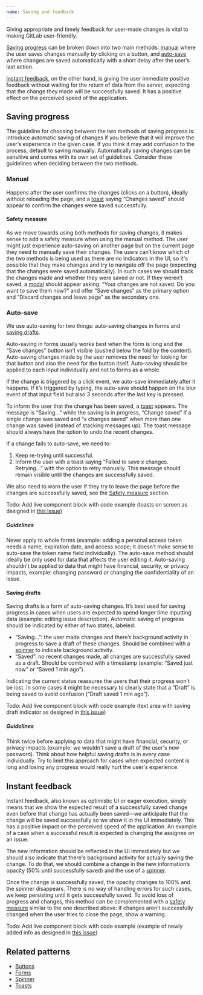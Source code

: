 ```yaml
---
name: Saving and feedback
---
```


Giving appropriate and timely feedback for user-made changes is vital to making GitLab user-friendly.

[Saving progress](#saving-progress) can be broken down into two main methods: [manual](#manual) where the user saves changes manually by clicking on a button, and [auto-save](#autosave) where changes are saved automatically with a short delay after the user’s last action.

[Instant feedback](#instant-feedback), on the other hand, is giving the user immediate positive feedback without waiting for the return of data from the server, expecting that the change they made will be successfully saved. It has a positive effect on the perceived speed of the application.

## Saving progress

The guideline for choosing between the two methods of saving progress is: introduce automatic saving of changes if you believe that it will improve the user’s experience in the given case. If you think it may add confusion to the process, default to saving manually. Automatically saving changes can be sensitive and comes with its own set of guidelines. Consider these guidelines when deciding between the two methods.

### Manual

Happens after the user confirms the changes (clicks on a button), ideally without reloading the page, and a [toast](/components/toasts) saying “Changes saved” should appear to confirm the changes were saved successfully.

#### Safety measure

As we move towards using both methods for saving changes, it makes sense to add a safety measure when using the manual method. The user might just experience auto-saving on another page but on the current page they need to manually save their changes. The users can’t know which of the two methods is being used as there are no indicators in the UI, so it's possible that they make changes and try to navigate off the page (expecting that the changes were saved automatically). In such cases we should track the changes made and whether they were saved or not. If they weren’t saved, a [modal](/components/modals) should appear asking: “Your changes are not saved. Do you want to save them now?” and offer “Save changes” as the primary option and “Discard changes and leave page” as the secondary one.

### Auto-save

We use auto-saving for two things: auto-saving changes in forms and [saving drafts](#saving-drafts).

Auto-saving in forms usually works best when the form is long and the “Save changes” button isn’t visible (pushed below the fold by the content). Auto-saving changes made by the user removes the need for looking for that button and also the need for the button itself. Auto-saving should be applied to each input individually and not to forms as a whole.

If the change is triggered by a click event, we auto-save immediately after it happens. If it’s triggered by typing, the auto-save should happen on the blur event of that input field but also 3 seconds after the last key is pressed.

To inform the user that the change has been saved, a [toast](/components/toasts) appears. The message is “Saving…” while the saving is in progress, “Change saved” if a single change was saved and “x changes saved” when more than one change was saved (instead of stacking messages up). The toast message should always have the option to undo the recent changes.

If a change fails to auto-save, we need to:

1. Keep re-trying until successful.
2. Inform the user with a toast saying “Failed to save x changes. Retrying…” with the option to retry manually. This message should remain visible until the changes are successfully saved.

We also need to warn the user if they try to leave the page before the changes are successfully saved, see the [Safety measure](#safety-measure) section.

Todo: Add live component block with code example (toasts on screen as designed in [this issue](https://gitlab.com/gitlab-org/gitlab-design/issues/121#auto-save))

##### Guidelines

Never apply to whole forms (example: adding a personal access token needs a name, expiration date, and access scope; it doesn’t make sense to auto-save the token name field individually). The auto-save method should ideally be only used for data that affects the user editing it. Auto-saving shouldn’t be applied to data that might have financial, security, or privacy impacts, example: changing password or changing the confidentiality of an issue.

#### Saving drafts

Saving drafts is a form of auto-saving changes. It’s best used for saving progress in cases when users are expected to spend longer time inputting data (example: editing issue description). Automatic saving of progress should be indicated by either of two states, labeled:

* “Saving…”: the user made changes and there’s background activity in progress to save a draft of these changes. Should be combined with a [spinner](/components/spinner) to indicate background activity.
* “Saved”: no recent changes made, all changes are successfully saved as a draft. Should be combined with a timestamp (example: “Saved just now” or “Saved 1 min ago”).

Indicating the current status reassures the users that their progress won’t be lost. In some cases it might be necessary to clearly state that a “Draft” is being saved to avoid confusion (“Draft saved 1 min ago”).

Todo: Add live component block with code example (text area with saving draft indicator as designed in [this issue](https://gitlab.com/gitlab-org/gitlab-design/issues/121#saving-drafts))

##### Guidelines

Think twice before applying to data that might have financial, security, or privacy impacts (example: we wouldn't save a draft of the user's new password). Think about how helpful saving drafts is in every case individually. Try to limit this approach for cases when expected content is long and losing any progress would really hurt the user's experience.

## Instant feedback

Instant feedback, also known as optimistic UI or eager execution, simply means that we show the expected result of a successfully saved change even before that change has actually been saved—we anticipate that the change will be saved successfully so we show it in the UI immediately. This has a positive impact on the perceived speed of the application. An example of a case when a successful result is expected is changing the assignee on an issue.

The new information should be reflected in the UI immediately but we should also indicate that there's background activity for actually saving the change. To do that, we should combine a change in the new information’s opacity (50% until successfully saved) and the use of a [spinner](/components/spinner).

Once the change is successfully saved, the opacity changes to 100% and the spinner disappears. There is no way of handling errors for such cases, we keep persisting until it gets successfully saved. To avoid loss of progress and changes, this method can be complemented with a [safety measure](#safety-measure) similar to the one described above: if changes aren’t successfully changed when the user tries to close the page, show a warning.

Todo: Add live component block with code example (example of newly added info as designed in [this issue](https://gitlab.com/gitlab-org/gitlab-design/issues/121#round-trip-server-processing-versus-instant-feedback))

## Related patterns

* [Buttons](/components/buttons)
* [Forms](/components/forms)
* [Spinner](/components/spinner)
* [Toasts](/components/toasts)